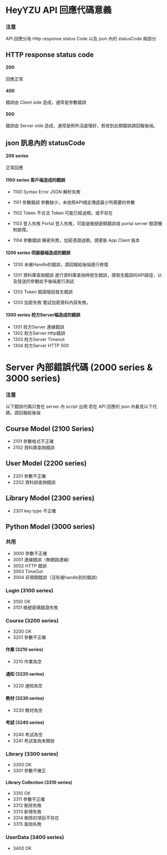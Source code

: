 # HeyYZU API 回應代碼意義

### 注意
API 回應分為 Http response status Code 以及 json 內的 statusCode 兩部分

## HTTP response status code

#### 200

回應正常

#### 400

錯誤由 Client side 造成，通常是參數錯誤

#### 500

錯誤由 Server side 造成，通常是例外沒處理好，若收到此類錯誤請回報後端。

## json 訊息內的 statusCode


#### 200 series
正常回應

#### 1100 series 客戶端造成的錯誤

+ 1100 Syntax Error
	JSON 解析失敗

+ 1101 參數錯誤
	參數缺少，未依照API規定傳遞最少所需要的參數

+ 1102 Token 不合法
	Token 可能已經過期，或不存在

+ 1103 登入失敗
	Portal 登入失敗，可能是帳號密碼錯誤或 portal server 驗證機制故障。

+ 1104 參數錯誤
	解密失敗，加密憑證過期，請更新 App Client 版本

#### 1200 series 伺服器端造成的錯誤

+ 1200 未被Handle的錯誤，請回報給後端進行修復
+ 1201 資料庫查詢錯誤
	進行資料庫查詢時發生錯誤，請發生錯誤的API路徑，以及發送的參數給予後端進行測試

+ 1202 Token 驗證階段發生錯誤

+ 1203 加密失敗
	嘗試加密資料內容失敗。



#### 1300 series 校方Server端造成的錯誤

+ 1301 校方Server 連線錯誤
+ 1302 校方Server Http錯誤
+ 1303 校方Server Timeout
+ 1304 校方Server HTTP 500


# Server 內部錯誤代碼 (2000 series & 3000 series)

### 注意

以下錯誤代碼只會在 server 內 script 出現
若在 API 回應的 json 內看見以下代碼，請回報給後端

## Course Model (2100 Series)

+ 2101 參數格式不正確
+ 2102 資料庫查詢錯誤

## User Model (2200 series)

+ 2201 參數不正確
+ 2202 資料誤查詢錯誤

## Library Model (2300 series)

+ 2301 key type 不正確

## Python Model (3000 series)

### 共用

+ 3000 參數不正確
+ 3001 連線錯誤（無網路連線）
+ 3002 HTTP 錯誤
+ 3003 TimeOut
+ 3004 非預期錯誤（沒有被handle到的錯誤）


### Login (3100 series)

+ 3100 OK
+ 3101 帳號密碼驗證失敗

### Course (3200 series)

+ 3200 OK
+ 3201 參數不正確

#### 作業 (3210 series)

+ 3210 作業為空

#### 通知 (3220 series)

+ 3220 通知為空

#### 教材 (3230 series)

+ 3230 教材為空

#### 考試 (3240 series)

+ 3240 考試為空
+ 3241 考試查詢未開放

### Library (3300 series)

+ 3300 OK
+ 3301 參數不確正

#### Library Collection (3310 series)

+ 3310 OK
+ 3311 參數不正確
+ 3312 刪除失敗
+ 3313 新增失敗
+ 3314 刪除的項目不存在
+ 3315 查詢失敗

### UserData (3400 series)

+ 3400 OK
